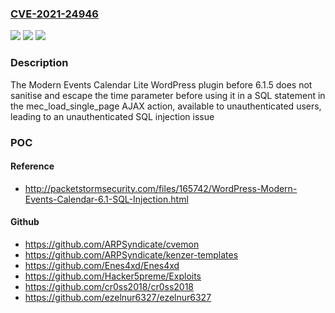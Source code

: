 ### [CVE-2021-24946](https://cve.mitre.org/cgi-bin/cvename.cgi?name=CVE-2021-24946)
![](https://img.shields.io/static/v1?label=Product&message=Modern%20Events%20Calendar%20Lite&color=blue)
![](https://img.shields.io/static/v1?label=Version&message=6.1.5%3C%206.1.5%20&color=brighgreen)
![](https://img.shields.io/static/v1?label=Vulnerability&message=CWE-89%20SQL%20Injection&color=brighgreen)

### Description

The Modern Events Calendar Lite WordPress plugin before 6.1.5 does not sanitise and escape the time parameter before using it in a SQL statement in the mec_load_single_page AJAX action, available to unauthenticated users, leading to an unauthenticated SQL injection issue

### POC

#### Reference
- http://packetstormsecurity.com/files/165742/WordPress-Modern-Events-Calendar-6.1-SQL-Injection.html

#### Github
- https://github.com/ARPSyndicate/cvemon
- https://github.com/ARPSyndicate/kenzer-templates
- https://github.com/Enes4xd/Enes4xd
- https://github.com/Hacker5preme/Exploits
- https://github.com/cr0ss2018/cr0ss2018
- https://github.com/ezelnur6327/ezelnur6327

